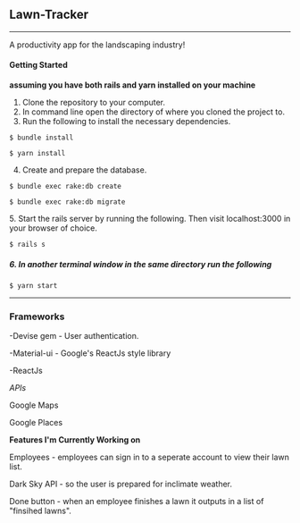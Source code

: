 <h2><strong>Lawn-Tracker</strong></h2>
<hr />
A productivity app for the landscaping industry!

<h4>Getting Started</h4>

<strong>assuming you have both rails and yarn installed on your machine</strong>

1. Clone the repository to your computer.
2. In command line open the directory of where you cloned the project to.
3. Run the following to install the necessary dependencies.
  <p><code>$ bundle install</code></p>
  <p><code>$ yarn install</code></p>

4. Create and prepare the database.
  <p><code>$ bundle exec rake:db create</code></p>
  <p><code>$ bundle exec rake:db migrate</code></p>
5. Start the rails server by running the following. Then visit localhost:3000 in your browser of choice.
  <p><code>$ rails s</code></p>
  <h5>6. In another terminal window in the same directory run the following</h5> 
  <p><code>$ yarn start</code></p>


<hr />

<h3>Frameworks</h3>

<p>-Devise gem - User authentication.</p>
<p>-Material-ui - Google's ReactJs style library</p>
<p>-ReactJs</p>

*APIs*
<p>Google Maps</p>
<p>Google Places</p>

<strong>Features I'm Currently Working on</strong>
  <p>Employees - employees can sign in to a seperate account to view their lawn list.</p>
  <p>Dark Sky API - so the user is prepared for inclimate weather.</p>
  <p>Done button - when an employee finishes a lawn it outputs in a list of "finsihed lawns".</p>
